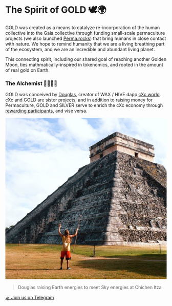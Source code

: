 # The Spirit of GOLD 🕊️🌍

GOLD was created as a means to catalyze re-incorporation of the human collective into the Gaia collective through funding small-scale permaculture projects (we also launched [Perma.rocks](https://perma.rocks)) that bring humans in close contact with nature. We hope to remind humanity that we are a living breathing part of the ecosystem, and we are an incredible and abundant living planet. 

This connecting spirit, including our shared goal of reaching another Golden Moon, ties mathmatically-inspired in tokenomics, and rooted in the amount of real gold on Earth. 


### The Alchemist 🧙‍♂️✨🌗
GOLD was conceived by [Douglas](https://douglas.life), creator of WAX / HIVE dapp [cXc.world](https://cxc.world). cXc and GOLD are sister projects, and in addition to raising money for Permaculture, GOLD and SILVER serve to enrich the cXc economy through [rewarding participants](https://bludac.io), and vise versa.  

![Douglas Butner at Chichen Itza raising Earth energies to meet Sky energies](https://raw.githubusercontent.com/dougbutner/gold/main/images/Pyramid%20Magic%20Alchemist%20Druid%20Douglas%20Butner.jpeg)
> Douglas raising Earth energies to meet Sky energies at Chichen Itza

[🛸 Join us on Telegram](https://t.me/ToMoonForEarth)
